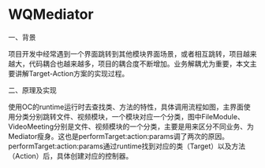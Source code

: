 # WQMediator
一、背景

项目开发中经常遇到一个界面跳转到其他模块界面场景，或者相互跳转，项目越来越大，代码耦合也越来越多，项目的耦合度不断增加。业务解耦尤为重要，本文主要讲解Target-Action方案的实现过程。

二、原理及实现

使用OC的runtime运行时去查找类、方法的特性，具体调用流程如图，主界面使用分类分别跳转文件、视频模块，一个模块对应一个分类，图中FileModule、VideoMeeting分别是文件、视频模块的一个分类，主要是用来区分不同业务、为Mediator瘦身。这也是performTarget:action:params调了两次的原因。performTarget:action:params通过runtime找到对应的类（Target）以及方法（Action）后，具体创建对应的控制器。

